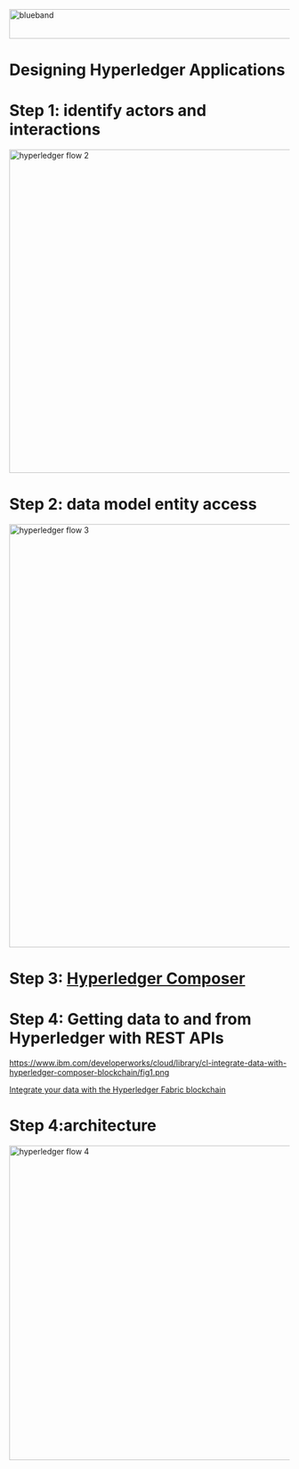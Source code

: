 <img src="https://farm5.staticflickr.com/4503/37148677233_71edc5a37b_o.png" width="1041" height="53" alt="blueband">

# Designing Hyperledger Applications

# Step 1: identify actors and interactions

<img src="https://farm5.staticflickr.com/4603/40152936541_22d27b5869_b.jpg" width="1024" height="581" alt="hyperledger flow 2">

# Step 2: data model entity access

<img src="https://farm5.staticflickr.com/4716/39441555094_bff5750a6b_b.jpg" width="923" height="760" alt="hyperledger flow 3">

# Step 3: [Hyperledger Composer](https://composer-playground.mybluemix.net/)

# Step 4: Getting data to and from Hyperledger with REST APIs

https://www.ibm.com/developerworks/cloud/library/cl-integrate-data-with-hyperledger-composer-blockchain/fig1.png

[Integrate your data with the Hyperledger Fabric blockchain](https://www.ibm.com/developerworks/cloud/library/cl-integrate-data-with-hyperledger-composer-blockchain/index.html)


# Step 4:architecture

<img src="https://farm5.staticflickr.com/4708/40152936591_2466ba880c_b.jpg" width="1024" height="565" alt="hyperledger flow 4">


